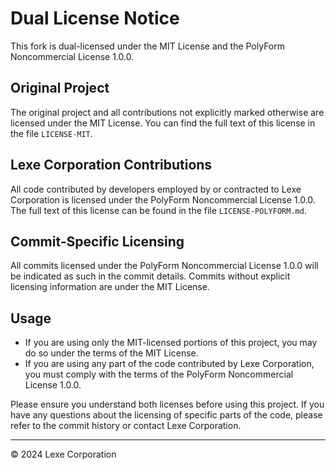 # Dual License Notice

This fork is dual-licensed under the MIT License and the PolyForm Noncommercial License 1.0.0.

## Original Project

The original project and all contributions not explicitly marked otherwise are licensed under the MIT License. You can find the full text of this license in the file `LICENSE-MIT`.

## Lexe Corporation Contributions

All code contributed by developers employed by or contracted to Lexe Corporation is licensed under the PolyForm Noncommercial License 1.0.0. The full text of this license can be found in the file `LICENSE-POLYFORM.md`.

## Commit-Specific Licensing

All commits licensed under the PolyForm Noncommercial License 1.0.0 will be indicated as such in the commit details. Commits without explicit licensing information are under the MIT License.

## Usage

- If you are using only the MIT-licensed portions of this project, you may do so under the terms of the MIT License.
- If you are using any part of the code contributed by Lexe Corporation, you must comply with the terms of the PolyForm Noncommercial License 1.0.0.

Please ensure you understand both licenses before using this project. If you have any questions about the licensing of specific parts of the code, please refer to the commit history or contact Lexe Corporation.

---

© 2024 Lexe Corporation
